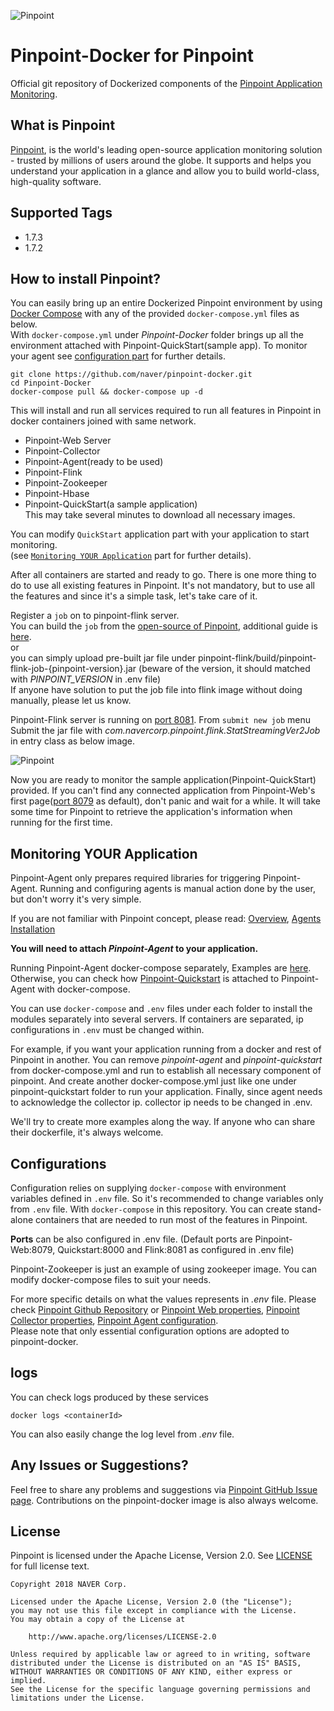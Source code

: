 
![Pinpoint](https://github.com/naver/pinpoint-docker/blob/master/docs/logo.png)

# Pinpoint-Docker for Pinpoint

Official git repository of Dockerized components of the [Pinpoint Application Monitoring](http://naver.github.io/pinpoint/).

## What is Pinpoint

[Pinpoint](https://github.com/naver/pinpoint), is the world's leading open-source application monitoring solution - trusted by millions of users around the globe.
It supports and helps you understand your application in a glance and allow you to build world-class, high-quality software.

## Supported Tags

 - 1.7.3
 - 1.7.2

## How to install Pinpoint?

You can easily bring up an entire Dockerized Pinpoint environment by using [Docker Compose](https://docs.docker.com/compose/) with any of the provided `docker-compose.yml` files  as below.  
With `docker-compose.yml` under *Pinpoint-Docker* folder brings up all the environment attached with Pinpoint-QuickStart(sample app).
To monitor your agent see [configuration part](#Configuration) for further details.  

```
git clone https://github.com/naver/pinpoint-docker.git
cd Pinpoint-Docker
docker-compose pull && docker-compose up -d
```

This will install and run all services required to run all features in Pinpoint in docker containers joined with same network.
 - Pinpoint-Web Server
 - Pinpoint-Collector
 - Pinpoint-Agent(ready to be used)
 - Pinpoint-Flink
 - Pinpoint-Zookeeper
 - Pinpoint-Hbase
 - Pinpoint-QuickStart(a sample application)  
This may take several minutes to download all necessary images.

You can modify `QuickStart` application part with your application to start monitoring.  
(see [`Monitoring YOUR Application`](https://github.com/naver/pinpoint-docker#monitoring-your-application) part for further details).

After all containers are started and ready to go. There is one more thing to do to use all existing features in Pinpoint.
It's not mandatory, but to use all the features and since it's a simple task, let's take care of it.

Register a `job` on to pinpoint-flink server.  
You can build the `job` from the [open-source of Pinpoint](https://github.com/naver/pinpoint), additional guide is [here](https://github.com/naver/pinpoint/blob/master/doc/application-inspector.md#application-inspector).   
or  
you can simply upload pre-built jar file under pinpoint-flink/build/pinpoint-flink-job-{pinpoint-version}.jar (beware of the version, it should matched with *PINPOINT_VERSION* in .env file)  
If anyone have solution to put the job file into flink image without doing manually, please let us know.

Pinpoint-Flink server is running on [port 8081](http://localhost:8081/#/submit). From `submit new job` menu
Submit the jar file with *com.navercorp.pinpoint.flink.StatStreamingVer2Job* in entry class as below image.

![Pinpoint](https://github.com/naver/pinpoint-docker/blob/master/docs/Pinpoint-Flink%20upload.png)
 
Now you are ready to monitor the sample application(Pinpoint-QuickStart) provided.
If you can't find any connected application from Pinpoint-Web's first page([port 8079](http://localhost:8079) as default), don't panic and wait for a while.
It will take some time for Pinpoint to retrieve the application's information when running for the first time.

## Monitoring YOUR Application

Pinpoint-Agent only prepares required libraries for triggering Pinpoint-Agent.
Running and configuring agents is manual action done by the user, but don't worry it's very simple.

If you are not familiar with Pinpoint concept, please read: [Overview](http://naver.github.io/pinpoint/overview.html#architecture),
[Agents Installation](http://naver.github.io/pinpoint/installation.html#5-pinpoint-agent)

**You will need to attach *Pinpoint-Agent* to your application.**

Running Pinpoint-Agent docker-compose separately, Examples are [here](https://github.com/naver/pinpoint-docker/tree/master/pinpoint-agent-attach-example).  
Otherwise, you can check how [Pinpoint-Quickstart](https://github.com/naver/pinpoint-docker/blob/master/docker-compose.yml) is attached to Pinpoint-Agent with docker-compose.

You can use `docker-compose` and `.env` files under each folder to install the modules separately into several servers.
If containers are separated, ip configurations in `.env` must be changed within. 

For example, if you want your application running from a docker and rest of Pinpoint in another.
You can remove *pinpoint-agent* and *pinpoint-quickstart* from docker-compose.yml and run to establish all necessary component of pinpoint.
And create another docker-compose.yml just like one under pinpoint-quickstart folder to run your application.
Finally, since agent needs to acknowledge the collector ip. collector ip needs to be changed in .env.

We'll try to create more examples along the way.
If anyone who can share their dockerfile, it's always welcome.

## Configurations

Configuration relies on supplying `docker-compose` with environment variables defined in `.env` file. So it's recommended to change variables only from `.env` file.
With `docker-compose` in this repository. You can create stand-alone containers that are needed to run most of the features in Pinpoint.

**Ports** can be also configured in .env file.
(Default ports are Pinpoint-Web:8079, Quickstart:8000 and Flink:8081 as configured in .env file)

Pinpoint-Zookeeper is just an example of using zookeeper image. You can modify docker-compose files to suit your needs.

For more specific details on what the values represents in *.env* file. Please check [Pinpoint Github Repository](https://github.com/naver/pinpoint) or
[Pinpoint Web properties](https://github.com/naver/pinpoint/blob/master/web/src/main/resources/pinpoint-web.properties), [Pinpoint Collector properties](https://github.com/naver/pinpoint/blob/master/collector/src/main/resources/pinpoint-collector.properties), [Pinpoint Agent configuration](https://github.com/naver/pinpoint/blob/master/agent/src/main/resources-release/pinpoint.config).  
Please note that only essential configuration options are adopted to pinpoint-docker. 
 
## logs 
 
You can check logs produced by these services
 ```
 docker logs <containerId>
 ```
 
You can also easily change the log level from *.env* file. 
 
## Any Issues or Suggestions?

Feel free to share any problems and suggestions via [Pinpoint GitHub Issue page](https://github.com/naver/pinpoint/issues).
Contributions on the pinpoint-docker image is also always welcome.

## License
Pinpoint is licensed under the Apache License, Version 2.0.
See [LICENSE](https://github.com/naver/pinpoint/blob/master/LICENSE) for full license text.

```
Copyright 2018 NAVER Corp.

Licensed under the Apache License, Version 2.0 (the "License");
you may not use this file except in compliance with the License.
You may obtain a copy of the License at

    http://www.apache.org/licenses/LICENSE-2.0

Unless required by applicable law or agreed to in writing, software
distributed under the License is distributed on an "AS IS" BASIS,
WITHOUT WARRANTIES OR CONDITIONS OF ANY KIND, either express or implied.
See the License for the specific language governing permissions and
limitations under the License.
```

